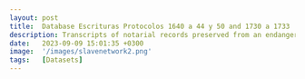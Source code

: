 ```yaml
---
layout: post
title:  Database Escrituras Protocolos 1640 a 44 y 50 and 1730 a 1733
description: Transcripts of notarial records preserved from an endangered colonial archive that documents pawnship practices involving enslaved people in Havana, Cuba during the 17th and 18th centuries. 
date:   2023-09-09 15:01:35 +0300
image:  '/images/slavenetwork2.png'
tags:   [Datasets]
---
```

